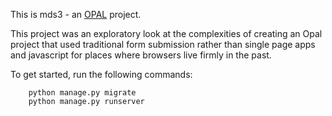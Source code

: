 This is mds3 - an [OPAL](https://github.com/openhealthcare/opal) project.

This project was an exploratory look at the complexities of creating an Opal project that used traditional form submission rather than single page apps and javascript for places where browsers live firmly in the past.

To get started, run the following commands:

```
    python manage.py migrate
    python manage.py runserver
```
